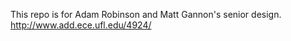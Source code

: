 This repo is for Adam Robinson and Matt Gannon's senior design. <Add more description after complete> http://www.add.ece.ufl.edu/4924/
